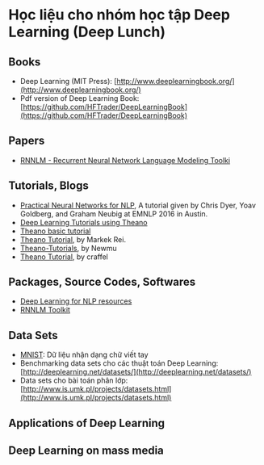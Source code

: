 # Học liệu cho nhóm học tập Deep Learning (Deep Lunch)

## Books

- Deep Learning (MIT Press): [http://www.deeplearningbook.org/](http://www.deeplearningbook.org/)
- Pdf version of Deep Learning Book: [https://github.com/HFTrader/DeepLearningBook](https://github.com/HFTrader/DeepLearningBook)

## Papers

- [RNNLM - Recurrent Neural Network Language Modeling Toolki](http://www.fit.vutbr.cz/~imikolov/rnnlm/rnnlm-demo.pdf)

## Tutorials, Blogs

- [Practical Neural Networks for NLP](https://github.com/clab/dynet_tutorial_examples), A tutorial given by Chris Dyer, Yoav Goldberg, and Graham Neubig at EMNLP 2016 in Austin.
- [Deep Learning Tutorials using Theano](http://deeplearning.net/tutorial)
- [Theano basic tutorial](http://deeplearning.net/software/theano/tutorial)
- [Theano Tutorial](http://www.marekrei.com/blog/theano-tutorial), by Markek Rei.
- [Theano-Tutorials](https://github.com/Newmu/Theano-Tutorials), by Newmu
- [Theano Tutorial](https://github.com/craffel/theano-tutorial), by craffel

## Packages, Source Codes, Softwares

- [Deep Learning for NLP resources](https://github.com/andrewt3000/DL4NLP/blob/master/README.md)
- [RNNLM Toolkit](http://www.fit.vutbr.cz/~imikolov/rnnlm/)

## Data Sets

- [MNIST](http://yann.lecun.com/exdb/mnist/): Dữ liệu nhận dạng chữ viết tay
- Benchmarking data sets cho các thuật toán Deep Learning: [http://deeplearning.net/datasets/](http://deeplearning.net/datasets/)
- Data sets cho bài toán phân lớp: [http://www.is.umk.pl/projects/datasets.html](http://www.is.umk.pl/projects/datasets.html)

## Applications of Deep Learning

## Deep Learning on mass media




